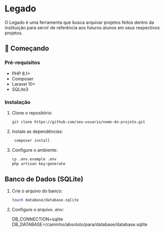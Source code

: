 # Legado

O Legado é uma ferramenta que busca arquivar projetos feitos dentro da instituição para servir de referência aos futuros alunos em seus respectivos projetos.

## 🚀 Começando

### Pré-requisitos
- PHP 8.1+
- Composer
- Laravel 10+
- SQLite3

### Instalação
1. Clone o repositório:
   ```bash
   git clone https://github.com/seu-usuario/nome-do-projeto.git
2. Instale as dependências:
   ```bash
    composer install
3. Configure o ambiente:
   ```bash
   cp .env.example .env
   php artisan key:generate

## Banco de Dados (SQLite)

1. Crie o arquivo do banco:
   ```bash
   touch database/database.sqlite
2. Configure o arquivo .env:
   
   DB_CONNECTION=sqlite
   DB_DATABASE=/caminho/absoluto/para/database/database.sqlite
